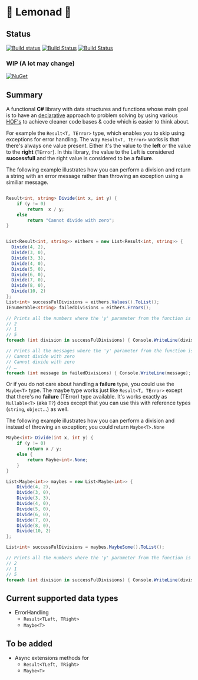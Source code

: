 # 🍋 Lemonad 🍋

## Status
[![Build status](https://ci.appveyor.com/api/projects/status/y57renjt90pk5huy/branch/master?svg=true)](https://ci.appveyor.com/project/inputfalken/lemonad/branch/master)
[![Build Status](https://travis-ci.org/inputfalken/Lemonad.svg?branch=master)](https://travis-ci.org/inputfalken/Lemonad)
[![Build Status](https://lemonad-ci.visualstudio.com/_apis/public/build/definitions/99c63ac5-7b1f-436d-b755-fbfa106c1853/2/badge)](https://lemonad-ci.visualstudio.com/Lemonad/_build/index?definitionId=2)

### WIP (A lot may change)
[![NuGet](https://img.shields.io/nuget/v/Lemonad.ErrorHandling.svg)](https://www.nuget.org/packages/Lemonad.ErrorHandling/)


## Summary

A functional **C#** library with data structures and functions whose main goal
is to have an [declarative](https://en.wikipedia.org/wiki/Declarative_programming)
approach to problem solving by using various
[HOF's](https://en.wikipedia.org/wiki/Higher-order_function#C#)
to achieve cleaner code bases & code which is easier to think about.

For example the `Result<T, TError>` type,
which enables you to skip using exceptions for error handling.
The way `Result<T, TError>` works is that there's
always one value present. Either it's the
value to the **left** or the value to the **right** (`TError`).
In this library, the value to the Left is considered **successfull**
and the right value is considered to be a **failure**.

The following example illustrates how you can perform a division
and return a string with an error message rather
than throwing an exception using a similiar message.

```csharp

Result<int, string> Divide(int x, int y) {
    if (y != 0)
        return  x / y;
    else
        return "Cannot divide with zero";
}


List<Result<int, string>> eithers = new List<Result<int, string>> {
  Divide(4, 2),
  Divide(3, 0),
  Divide(3, 3),
  Divide(4, 0),
  Divide(5, 0),
  Divide(6, 0),
  Divide(7, 0),
  Divide(8, 0),
  Divide(10, 2)
};
List<int> successFulDivisions = eithers.Values().ToList();
IEnumerable<string> failedDivisions = eithers.Errors();

// Prints all the numbers where the 'y' parameter from the function is not 0.
// 2
// 1
// 5
foreach (int division in successFulDivisions) { Console.WriteLine(division); }

// Prints all the messages where the 'y' parameter from the function is 0.
// Cannot divide with zero
// Cannot divide with zero
// …
foreach (int message in failedDivisions) { Console.WriteLine(message); }


```

Or if you do not care about handling a **failure** type,
you could use the `Maybe<T>` type. The maybe type works
just like `Result<T, TError>` except that there's
no **failure** (TError) type available.
It's works exactly as `Nullable<T>` (aka `T?`)
does except that you can use this with reference
types (`string`, `object`…) as well.

The following example illustrates how you can perform a division
and instead of throwing an exception; you could return `Maybe<T>.None`

``` csharp
Maybe<int> Divide(int x, int y) {
    if (y != 0)
        return x / y;
    else {
        return Maybe<int>.None;
    }
}

List<Maybe<int>> maybes = new List<Maybe<int>> {
    Divide(4, 2),
    Divide(3, 0),
    Divide(3, 3),
    Divide(4, 0),
    Divide(5, 0),
    Divide(6, 0),
    Divide(7, 0),
    Divide(8, 0),
    Divide(10, 2)
};

List<int> successFulDivisions = maybes.MaybeSome().ToList();

// Prints all the numbers where the 'y' parameter from the function is not 0.
// 2
// 1
// 5
foreach (int division in successFulDivisions) { Console.WriteLine(division); }


```

## Current supported data types

* ErrorHandling
  * `Result<TLeft, TRight>`
  * `Maybe<T>`

## To be added

* Async extensions methods for
  * `Result<TLeft, TRight>`
  * `Maybe<T>`

